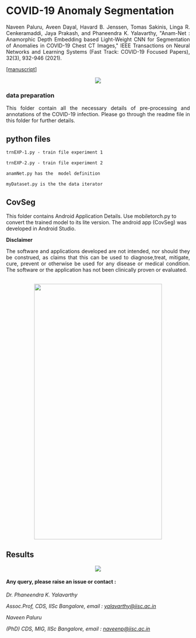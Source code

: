 
# COVID-19 Anomaly Segmentation        
<p align="justify" markdown="1">
Naveen Paluru, Aveen Dayal, Havard B. Jenssen, Tomas Sakinis, Linga R. Cenkeramaddi, Jaya Prakash, and Phaneendra K. Yalavarthy, "Anam-Net : Anamorphic Depth Embedding based Light-Weight CNN for Segmentation of Anomalies in COVID-19 Chest CT Images," IEEE Transactions on Neural Networks and Learning Systems (Fast Track: COVID-19 Focused Papers), 32(3), 932-946 (2021). 
</p>
<a href="https://ieeexplore.ieee.org/stamp/stamp.jsp?tp=&arnumber=9349153&tag=1">[manuscript]</a>

<p align="center">
  <img src="https://github.com/NaveenPaluru/Segmentation-COVID-19/blob/master/architecture.png">
</p>

### data preparation

<p align="justify" markdown="1">
This folder contain all the necessary details of pre-processing and annotations of the COVID-19 infection. Please go through the readme file in this folder for further details.
</p>

## python files
```md
trnEXP-1.py - train file experiment 1

trnEXP-2.py - train file experiment 2

anamNet.py has the  model definition 

myDataset.py is the the data iterator
```

## CovSeg

This folder contains Android Application Details. Use mobiletorch.py to convert the trained model to its lite version. The android app (CovSeg) was developed in Android Studio.

**Disclaimer**

<p align="justify" markdown="1">
The software and applications developed are not intended, nor should they be construed, as claims that this can be used to diagnose,treat, mitigate, cure, prevent or otherwise be used for any disease or medical condition. The software or the application has not been clinically proven or evaluated.
</p>

##
<p align="center">
  <img src="https://github.com/NaveenPaluru/Segmentation-COVID-19/blob/master/CovSeg.gif" width="350" height="700">
</p>



## Results
<p align="center">
  <img src="https://github.com/NaveenPaluru/Segmentation-COVID-19/blob/master/finalresults.png">
</p>


#### Any query, please raise an issue or contact :

*Dr. Phaneendra  K. Yalavarthy* 

*Assoc.Prof, CDS, IISc Bangalore, email : yalavarthy@iisc.ac.in*

*Naveen Paluru*

*(PhD) CDS, MIG, IISc Bangalore,  email : naveenp@iisc.ac.in*

